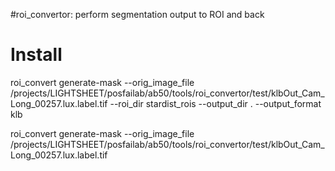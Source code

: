 #roi_convertor: perform segmentation output to ROI and back

# Install

roi_convert generate-mask --orig_image_file /projects/LIGHTSHEET/posfailab/ab50/tools/roi_convertor/test/klbOut_Cam_Long_00257.lux.label.tif --roi_dir stardist_rois --output_dir . --output_format klb

roi_convert generate-mask --orig_image_file /projects/LIGHTSHEET/posfailab/ab50/tools/roi_convertor/test/klbOut_Cam_Long_00257.lux.label.tif


